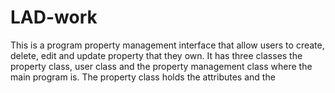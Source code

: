 # LAD-work
This is a program property management interface that allow users to create, delete, edit and update property that they own.
It has three classes the property class, user class and the property management class where the main program is.
The property class holds the attributes and the 
